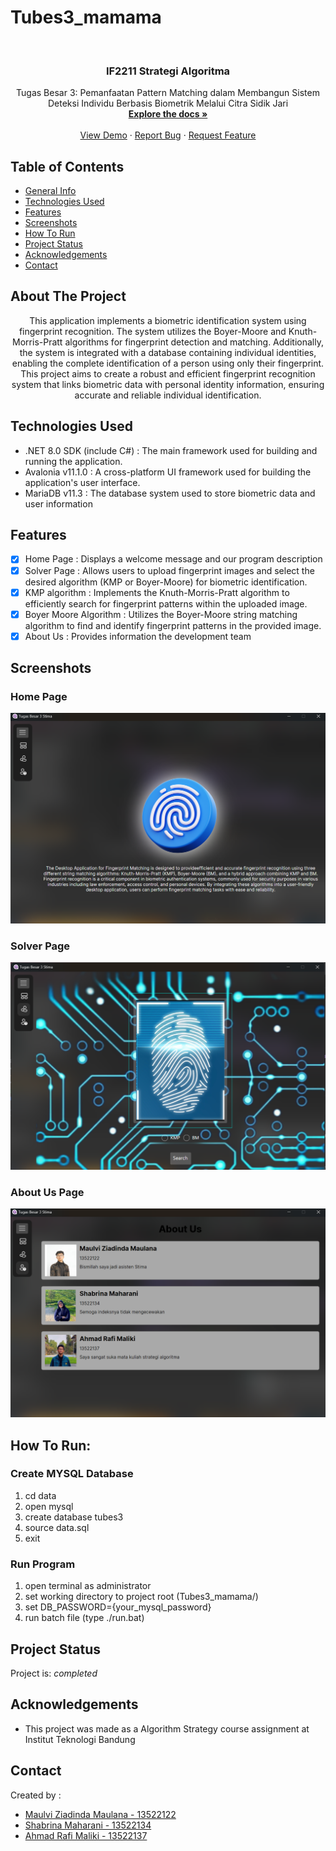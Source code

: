 # Tubes3_mamama

<br />
<div align="center">

<h3 align="center">
IF2211 Strategi Algoritma</h3>

  <p align="center">
    Tugas Besar 3: Pemanfaatan Pattern Matching dalam Membangun Sistem Deteksi Individu Berbasis Biometrik Melalui Citra Sidik Jari
    <br />
    <a href="https://github.com/rafimaliki/Tubes3_mamama"><strong>Explore the docs »</strong></a>
    <br />
    <br />
    <a href="https://github.com/rafimaliki/Tubes3_mamama">View Demo</a>
    ·
    <a href="https://github.com/rafimaliki/Tubes3_mamama/issues">Report Bug</a>
    ·
    <a href="https://github.com/rafimaliki/Tubes3_mamama/issues">Request Feature</a>
  </p>
</div>

## Table of Contents
* [General Info](#about-the-project)
* [Technologies Used](#technologies-used)
* [Features](#features)
* [Screenshots](#screenshots)
* [How To Run](#how-to-run:)
* [Project Status](#project-status)
* [Acknowledgements](#acknowledgements)
* [Contact](#contact)



## About The Project
<p align = "center"> This application implements a biometric identification system using fingerprint recognition. The system utilizes the Boyer-Moore and Knuth-Morris-Pratt algorithms for fingerprint detection and matching. Additionally, the system is integrated with a database containing individual identities, enabling the complete identification of a person using only their fingerprint. This project aims to create a robust and efficient fingerprint recognition system that links biometric data with personal identity information, ensuring accurate and reliable individual identification. </p>


## Technologies Used
- .NET 8.0 SDK (include C#) : The main framework used for building and running the application.
- Avalonia v11.1.0 : A cross-platform UI framework used for building the application's user interface.
- MariaDB v11.3 : The database system used to store biometric data and user information
  

## Features

- [x] Home Page : Displays a welcome message and our program description
- [x] Solver Page : Allows users to upload fingerprint images and select the desired algorithm (KMP or Boyer-Moore) for biometric identification.
- [x] KMP algorithm :  Implements the Knuth-Morris-Pratt algorithm to efficiently search for fingerprint patterns within the uploaded image.
- [x] Boyer Moore Algorithm : Utilizes the Boyer-Moore string matching algorithm to find and identify fingerprint patterns in the provided image.
- [x] About Us : Provides information the development team

## Screenshots
### Home Page
![Example screenshot](/doc/homepage.png)

### Solver Page
![Example screenshot](/doc/solverpage.png)

### About Us Page
![Example screenshot](/doc/aboutus.png)

## How To Run:

### Create MYSQL Database

1. cd data
2. open mysql
3. create database tubes3
4. source data.sql
5. exit

### Run Program

1. open terminal as administrator
2. set working directory to project root (Tubes3_mamama/)
3. set DB_PASSWORD={your_mysql_password}
4. run batch file (type ./run.bat)


## Project Status
Project is: _completed_


## Acknowledgements
- This project was made as a Algorithm Strategy course assignment at Institut Teknologi Bandung


## Contact
Created by : 
- [Maulvi Ziadinda Maulana - 13522122](https://github.com/maulvi-zm) 
- [Shabrina Maharani - 13522134](https://github.com/Maharanish)
- [Ahmad Rafi Maliki - 13522137](https://github.com/rafimaliki)


